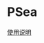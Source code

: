 # PSea

[使用说明](http://foolishtalk.org/2018/03/09/%E7%94%A8Swift%E6%89%93%E9%80%A0%E4%B8%80%E4%B8%AA%E8%BD%BB%E9%87%8F%E7%BA%A7POP%E7%9A%84%E7%BD%91%E7%BB%9C%E8%AF%B7%E6%B1%82%E5%BA%93/)
